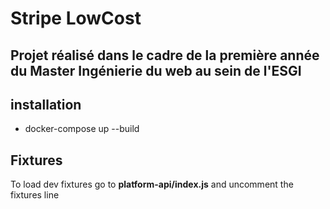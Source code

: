 # Stripe LowCost

## Projet réalisé dans le cadre de la première année du Master Ingénierie du web au sein de l'ESGI

## installation

  * docker-compose up --build

## Fixtures

To load dev fixtures go to **platform-api/index.js** and uncomment the fixtures line
